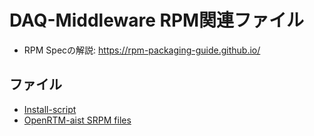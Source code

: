# DAQ-Middleware RPM関連ファイル

- RPM Specの解説: https://rpm-packaging-guide.github.io/

## ファイル

- [Install-script](install-script/)
- [OpenRTM-aist SRPM files](openrtm-aist-1.0.0-daqmw/)
